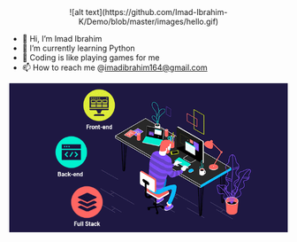 <div style="text-align:center">
![alt text](https://github.com/Imad-Ibrahim-K/Demo/blob/master/images/hello.gif)
</div>

- 👋 Hi, I’m Imad Ibrahim
- 🌱 I’m currently learning Python
- 💞️ Coding is like playing games for me
- 📫 How to reach me @imadibrahim164@gmail.com

<!---

--->

![alt text](https://github.com/Imad-Ibrahim-K/Demo/blob/master/images/p-7.gif)
